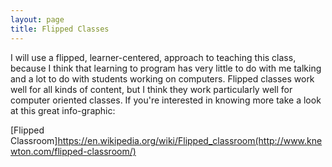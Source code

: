 ```yaml
---
layout: page
title: Flipped Classes
---
```


I will use a flipped, learner-centered, approach to teaching
this class, because I think that learning to program has very little
to do with me talking and a lot to do with students working on
computers. Flipped classes work well for all kinds of content, but I
think they work particularly well for computer oriented classes. If
you're interested in knowing more take a look at this great
info-graphic:

[Flipped Classroom]https://en.wikipedia.org/wiki/Flipped_classroom(http://www.knewton.com/flipped-classroom/)
